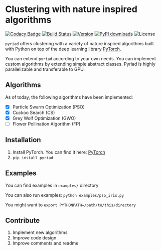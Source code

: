 # Clustering with nature inspired algorithms

[![Codacy Badge](https://api.codacy.com/project/badge/Grade/2ba4116c451c4893b225d0bebbc306c8)](https://app.codacy.com/app/PyNature/pyriad?utm_source=github.com&utm_medium=referral&utm_content=PyNature/pyriad&utm_campaign=Badge_Grade_Dashboard)
[![Build Status](https://api.travis-ci.org/pynature/pyriad.svg?branch=master)](https://travis-ci.org/pynature/pyriad)
[![Version](https://img.shields.io/pypi/v/pyriad.svg?style=flat)](https://pypi.org/project/pyriad/#history)
[![PyPI downloads](https://img.shields.io/pypi/dm/pyriad.svg?style=flat)](https://pypi.org/project/pyriad/#files)
![License](https://img.shields.io/pypi/l/pyriad.svg?style=flat)

`pyriad` offers clustering with a variety of nature inspired algorithms built with Python on top of the deep learning library [PyTorch](https://pytorch.org/).

You can extend `pyriad` according to your own needs. You can implement custom algorithms by extending simple abstract classes.
Pyriad is highly parallelizable and transferable to GPU.

## Algorithms
As of today, the following algorithms have been implemented:

-   [x] Particle Swarm Optimization (PSO) 
-   [x] Cuckoo Search (CS)
-   [x] Grey Wolf Optimization (GWO)
-   [ ] Flower Pollination Algorithm (FP)

## Installation

1.  Install PyTorch. You can find it here: [PyTorch](https://pytorch.org/)
2.  `pip install pyriad`

## Examples

You can find examples in `examples/` directory

You can also run examples: `python examples/pso_iris.py`

You might want to `export PYTHONPATH=/path/to/this/directory`

## Contribute

1.  Implement new algorithms
2.  Improve code design
3.  Improve comments and readme
